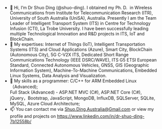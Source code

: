 - 👋 Hi, I’m Dr Shuo Ding (@shuo-ding). I obtained my Ph. D.  in Wireless Communications from Institute for Telecommunication Research (ITR), University of South Australia (UniSA), Australia. Presently I am the Team Leader of Intelligent Transport System (ITS) in Centre for Technology Infusion (CTI), La Trobe University. I have been successfully leading multiple Technological Innovation and R&D projects in ITS, IoT and BlockChain. 
- 👀 My expertises: Internet of Things (IoT), Intelligent Transportation Systems (ITS) and Cloud Applications (Azure), Smart City, BlockChain (Autonomous City), 5G C-V2X ITS, Dedicated Short Range Communications Technology (IEEE DSRC/WAVE), ITS G5 ETSI European Standard, Connected Autonomous Vehicles, GNSS, GIS (Geographic Information System), Machine-To-Machine Communications, Embedded Linux Systems, Data Analysis and Visualization. 
- 🌱 My skills as a programmer: 
        C/C++ for ARM Embedded Linux（Advanced);         
        Full Stack (Advanced) - ASP.NET MVC (C#), ASP.NET Core (C#), jQuery，Bootstrap, JavaScript, MongoDB, InfluxDB, SQLServer, SQLite, MySQL, Azure Cloud Architecture;      
- 📫 You can contact me via Shuo.Ding.Australia@Gmail.com or view my profile and projects on https://www.linkedin.com/in/dr-shuo-ding-7b12558b/

<!---
shuo-ding/shuo-ding is a ✨ special ✨ repository because its `README.md` (this file) appears on your GitHub profile.
You can click the Preview link to take a look at your changes.
--->
